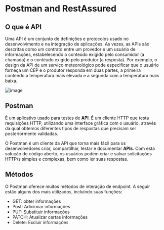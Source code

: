 # Postman and RestAssured

## O que é API

Uma API é um conjunto de definições e protocolos usado no desenvolvimento e na integração de aplicações. As vezes, as APIs são descritas como um contrato entre
um provedor e um usuário de informações, estabelecendo o conteúdo exigido pelo consumidor (a chamada) e o contéudo exigido pelo produtor (a resposta). Por exemplo, o 
design da API de um serviço meteorológico pode especificar que o usuário forneça um CEP e o produtor responda em duas partes, a primeira contendo a temperatura
mais elevada e a segunda com a temperatura mais baixa.

![image](https://user-images.githubusercontent.com/106537496/212498094-59accaa2-8041-41bf-9b4e-50df75a5a6bd.png)
<!-- Referencias -->

 ## Postman 

É um aplicativo usado para testes de **API**. É um cliente HTTP que testa requisições HTTP, utilizando uma interface gráfica com o usuário, através da qual
obtemos diferentes tipos de respostas que precisam ser posteriormente validadas.

O Postman é um cliente da API que torna mais fácil para os desenvolvedores criar, compartilhar, testar e documentar **APIs**. Com esta solução de código aberto,
os usuários podem criar e salvar solicitações HTTP/s simples e complexas, bem como ler suas respostas.

## Métodos

O Postman oferece muitos métodos de interação de endpoint. A seguir estão alguns dos mais utilizados, incluindo suas funções:

* GET: obter informações
* Post: Adicionar informações
* PUT: Substituir informações
* PATCH: Atualizar certas informações
* Delete: Excluir informações


